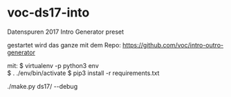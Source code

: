# voc-ds17-into
Datenspuren 2017 Intro Generator preset

gestartet wird das ganze mit dem Repo: 
https://github.com/voc/intro-outro-generator

mit:
$ virtualenv -p python3 env  
$ . ./env/bin/activate
$ pip3 install -r requirements.txt

./make.py ds17/ --debug

